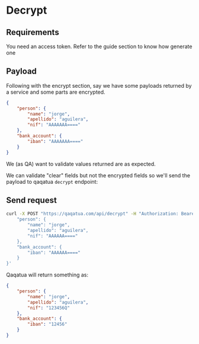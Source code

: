 # Decrypt

## Requirements

You need an access token. Refer to the guide section to know how generate one

## Payload

Following with the encrypt section, say we have some payloads returned by a service and some parts are 
encrypted. 

```json
{
    "person": {
        "name": "jorge",
        "apellido": "aguilera",
        "nif": "AAAAAAA===="
    },
    "bank_account": {
        "iban": "AAAAAAA===="
    }
}
```

We (as QA) want to validate values returned are as expected. 

We can validate "clear" fields but not the encrypted fields so we'll send the payload to qaqatua `decrypt` endpoint:


## Send request

```bash
curl -X POST "https://qaqatua.com/api/decrypt" -H "Authorization: Bearer <your_token>" -d '{
    "person": {
        "name": "jorge",
        "apellido": "aguilera",
        "nif": "AAAAAA===="
    },
    "bank_account": {
        "iban": "AAAAAA===="
    }
}'
```

Qaqatua will return something as:

```json
{
    "person": {
        "name": "jorge",
        "apellido": "aguilera",
        "nif": "123456Q"
    },
    "bank_account": {
        "iban": "12456"
    }
}
```


